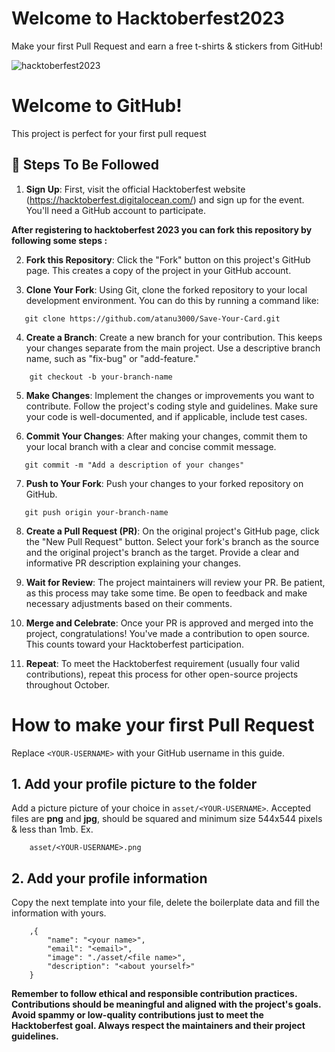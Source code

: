 
# Welcome to Hacktoberfest2023

Make your first Pull Request and earn a free t-shirts & stickers from GitHub!

![hacktoberfest2023](https://github.com/atanu3000/Save-Your-Card/assets/102974292/e39a13dd-a94d-4e1e-8f46-4000f160ba32)

# Welcome to GitHub!

This project is perfect for your first pull request

## 🚀 Steps To Be Followed

1. **Sign Up**: First, visit the official Hacktoberfest website (https://hacktoberfest.digitalocean.com/) and sign up for the event. You'll need a GitHub account to participate.


 **After registering to hacktoberfest 2023 you can fork this repository by following some steps :**


2. **Fork this Repository**: Click the "Fork" button on this project's GitHub page. This creates a copy of the project in your GitHub account.

3. **Clone Your Fork**: Using Git, clone the forked repository to your local development environment. You can do this by running a command like:


```shell
   git clone https://github.com/atanu3000/Save-Your-Card.git
```


4. **Create a Branch**: Create a new branch for your contribution. This keeps your changes separate from the main project. Use a descriptive branch name, such as "fix-bug" or "add-feature."


```shell
    git checkout -b your-branch-name
```


5. **Make Changes**: Implement the changes or improvements you want to contribute. Follow the project's coding style and guidelines. Make sure your code is well-documented, and if applicable, include test cases.

6. **Commit Your Changes**: After making your changes, commit them to your local branch with a clear and concise commit message.


```shell
   git commit -m "Add a description of your changes"
```

7. **Push to Your Fork**: Push your changes to your forked repository on GitHub.


```shell
   git push origin your-branch-name
```


8. **Create a Pull Request (PR)**: On the original project's GitHub page, click the "New Pull Request" button. Select your fork's branch as the source and the original project's branch as the target. Provide a clear and informative PR description explaining your changes.

9. **Wait for Review**: The project maintainers will review your PR. Be patient, as this process may take some time. Be open to feedback and make necessary adjustments based on their comments.

10. **Merge and Celebrate**: Once your PR is approved and merged into the project, congratulations! You've made a contribution to open source. This counts toward your Hacktoberfest participation.

11. **Repeat**: To meet the Hacktoberfest requirement (usually four valid contributions), repeat this process for other open-source projects throughout October.


# How to make your first Pull Request

Replace `<YOUR-USERNAME>` with your GitHub username in this guide.


## 1. Add your profile picture to the folder

Add a picture picture of your choice in `asset/<YOUR-USERNAME>`. Accepted files are **png** and **jpg**, should be squared and minimum size 544x544 pixels & less than 1mb. Ex.


```shell
    asset/<YOUR-USERNAME>.png
```


## 2. Add your profile information

Copy the next template into your file, delete the boilerplate data and fill the information with yours.


```shell
    ,{
        "name": "<your name>",
        "email": "<email>",
        "image": "./asset/<file name>",
        "description": "<about yourself>"
    }
```

**Remember to follow ethical and responsible contribution practices. Contributions should be meaningful and aligned with the project's goals. Avoid spammy or low-quality contributions just to meet the Hacktoberfest goal. Always respect the maintainers and their project guidelines.**
